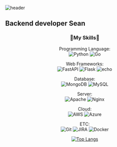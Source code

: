 ![header](https://capsule-render.vercel.app/api?type=wave&color=auto&height=300&section=header&text=sean%20kim&fontSize=90)

## Backend developer Sean

<center>

###  **🔨My Skills🔨**
Programming Language: <br>
<img alt="Python" src="https://img.shields.io/badge/python-%2314354C.svg?style=for-the-badge&logo=python&logoColor=white"/>
<img alt="Go" src="https://img.shields.io/badge/go-%2300ADD8.svg?style=for-the-badge&logo=go&logoColor=white"/>

Web Frameworks:<br>
<img alt="FastAPI" src="https://img.shields.io/badge/-FastAPI-green?logo=fastapi&style=for-the-badge"/>
<img alt="Flask" src="https://img.shields.io/badge/flask-%23000.svg?style=for-the-badge&logo=flask&logoColor=white"/>
<img alt="echo" src="https://img.shields.io/badge/-echo-yellow?logo=koding&logoColor=white&style=for-the-badge"/>

Database:<br>
<img alt="MongoDB" src ="https://img.shields.io/badge/MongoDB-%234ea94b.svg?style=for-the-badge&logo=mongodb&logoColor=white"/>
<img alt="MySQL" src="https://img.shields.io/badge/mysql-%2300f.svg?style=for-the-badge&logo=mysql&logoColor=white"/>


Server:<br>
<img alt="Apache" src="https://img.shields.io/badge/apache-%23D42029.svg?style=for-the-badge&logo=apache&logoColor=white"/>
<img alt="Nginx" src="https://img.shields.io/badge/nginx-%23009639.svg?style=for-the-badge&logo=nginx&logoColor=white"/>

Cloud:<br>
<img alt="AWS" src="https://img.shields.io/badge/AWS-%23FF9900.svg?style=for-the-badge&logo=amazon-aws&logoColor=white"/>
<img alt="Azure" src="https://img.shields.io/badge/azure-%230072C6.svg?style=for-the-badge&logo=azure-devops&logoColor=white"/>

ETC:<br>
<img alt="Git" src="https://img.shields.io/badge/git-%23F05033.svg?style=for-the-badge&logo=git&logoColor=white"/>
<img alt="JIRA" src="https://img.shields.io/badge/-jira-skyblue?logo=jirasoftware&logoColor=white&style=for-the-badge"/>
<img alt="Docker" src="https://img.shields.io/badge/docker-%230db7ed.svg?style=for-the-badge&logo=docker&logoColor=white"/>


[![Top Langs](https://github-readme-stats.vercel.app/api/top-langs/?username=ddhyun93&layout=compact)](https://github.com/anuraghazra/github-readme-stats)
  
  
</center>

